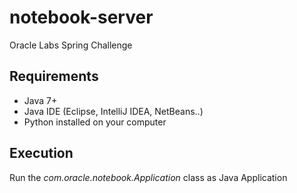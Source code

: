# notebook-server

Oracle Labs Spring Challenge

## Requirements

* Java 7+
* Java IDE (Eclipse, IntelliJ IDEA, NetBeans..)
* Python installed on your computer

## Execution

Run the _com.oracle.notebook.Application_ class as Java Application

